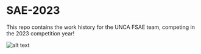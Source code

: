 # SAE-2023
This repo contains the work history for the UNCA FSAE team, competing in the 2023 competition year!


![alt text](preview_img.jpg)
